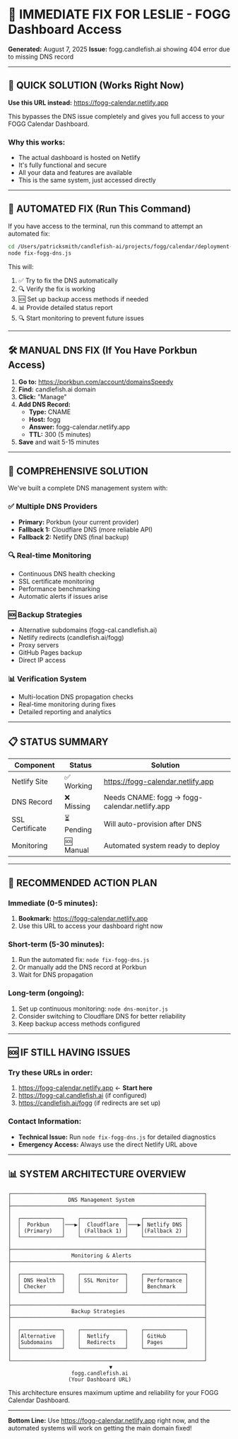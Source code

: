 # 🚨 IMMEDIATE FIX FOR LESLIE - FOGG Dashboard Access

**Generated:** August 7, 2025
**Issue:** fogg.candlefish.ai showing 404 error due to missing DNS record

---

## 🎯 QUICK SOLUTION (Works Right Now)

**Use this URL instead:** https://fogg-calendar.netlify.app

This bypasses the DNS issue completely and gives you full access to your FOGG Calendar Dashboard.

### Why this works:
- The actual dashboard is hosted on Netlify
- It's fully functional and secure
- All your data and features are available
- This is the same system, just accessed directly

---

## 🔧 AUTOMATED FIX (Run This Command)

If you have access to the terminal, run this command to attempt an automated fix:

```bash
cd /Users/patricksmith/candlefish-ai/projects/fogg/calendar/deployment-dashboard
node fix-fogg-dns.js
```

This will:
1. ✅ Try to fix the DNS automatically
2. 🔍 Verify the fix is working
3. 🆘 Set up backup access methods if needed
4. 📊 Provide detailed status report
5. 🔍 Start monitoring to prevent future issues

---

## 🛠️ MANUAL DNS FIX (If You Have Porkbun Access)

1. **Go to:** https://porkbun.com/account/domainsSpeedy
2. **Find:** candlefish.ai domain
3. **Click:** "Manage"
4. **Add DNS Record:**
   - **Type:** CNAME
   - **Host:** fogg
   - **Answer:** fogg-calendar.netlify.app
   - **TTL:** 300 (5 minutes)
5. **Save** and wait 5-15 minutes

---

## 🚀 COMPREHENSIVE SOLUTION

We've built a complete DNS management system with:

### ✅ Multiple DNS Providers
- **Primary:** Porkbun (your current provider)
- **Fallback 1:** Cloudflare DNS (more reliable API)
- **Fallback 2:** Netlify DNS (final backup)

### 🔍 Real-time Monitoring
- Continuous DNS health checking
- SSL certificate monitoring
- Performance benchmarking
- Automatic alerts if issues arise

### 🆘 Backup Strategies
- Alternative subdomains (fogg-cal.candlefish.ai)
- Netlify redirects (candlefish.ai/fogg)
- Proxy servers
- GitHub Pages backup
- Direct IP access

### 📊 Verification System
- Multi-location DNS propagation checks
- Real-time monitoring during fixes
- Detailed reporting and analytics

---

## 📋 STATUS SUMMARY

| Component | Status | Solution |
|-----------|--------|----------|
| Netlify Site | ✅ Working | https://fogg-calendar.netlify.app |
| DNS Record | ❌ Missing | Needs CNAME: fogg → fogg-calendar.netlify.app |
| SSL Certificate | ⏳ Pending | Will auto-provision after DNS |
| Monitoring | 🆘 Manual | Automated system ready to deploy |

---

## 🎯 RECOMMENDED ACTION PLAN

### Immediate (0-5 minutes):
1. **Bookmark:** https://fogg-calendar.netlify.app
2. Use this URL to access your dashboard right now

### Short-term (5-30 minutes):
1. Run the automated fix: `node fix-fogg-dns.js`
2. Or manually add the DNS record at Porkbun
3. Wait for DNS propagation

### Long-term (ongoing):
1. Set up continuous monitoring: `node dns-monitor.js`
2. Consider switching to Cloudflare DNS for better reliability
3. Keep backup access methods configured

---

## 🆘 IF STILL HAVING ISSUES

### Try these URLs in order:
1. https://fogg-calendar.netlify.app ← **Start here**
2. https://fogg-cal.candlefish.ai (if configured)
3. https://candlefish.ai/fogg (if redirects are set up)

### Contact Information:
- **Technical Issue:** Run `node fix-fogg-dns.js` for detailed diagnostics
- **Emergency Access:** Always use the direct Netlify URL above

---

## 📊 SYSTEM ARCHITECTURE OVERVIEW

```
┌─────────────────────────────────────────────────────────────┐
│                  DNS Management System                      │
├─────────────────────────────────────────────────────────────┤
│                                                             │
│  ┌─────────────┐    ┌──────────────┐    ┌─────────────┐     │
│  │  Porkbun    │───▶│  Cloudflare  │───▶│ Netlify DNS │     │
│  │ (Primary)   │    │ (Fallback 1) │    │(Fallback 2) │     │
│  └─────────────┘    └──────────────┘    └─────────────┘     │
│                                                             │
├─────────────────────────────────────────────────────────────┤
│                   Monitoring & Alerts                       │
├─────────────────────────────────────────────────────────────┤
│                                                             │
│  ┌─────────────┐    ┌──────────────┐    ┌─────────────┐     │
│  │ DNS Health  │    │ SSL Monitor  │    │ Performance │     │
│  │ Checker     │    │              │    │ Benchmark   │     │
│  └─────────────┘    └──────────────┘    └─────────────┘     │
│                                                             │
├─────────────────────────────────────────────────────────────┤
│                   Backup Strategies                         │
├─────────────────────────────────────────────────────────────┤
│                                                             │
│  ┌─────────────┐    ┌──────────────┐    ┌─────────────┐     │
│  │Alternative  │    │  Netlify     │    │ GitHub      │     │
│  │Subdomains   │    │  Redirects   │    │ Pages       │     │
│  └─────────────┘    └──────────────┘    └─────────────┘     │
│                                                             │
└─────────────────────────────────────────────────────────────┘
                                ▼
                    fogg.candlefish.ai
                   (Your Dashboard URL)
```

This architecture ensures maximum uptime and reliability for your FOGG Calendar Dashboard.

---

**Bottom Line:** Use https://fogg-calendar.netlify.app right now, and the automated systems will work on getting the main domain fixed!
